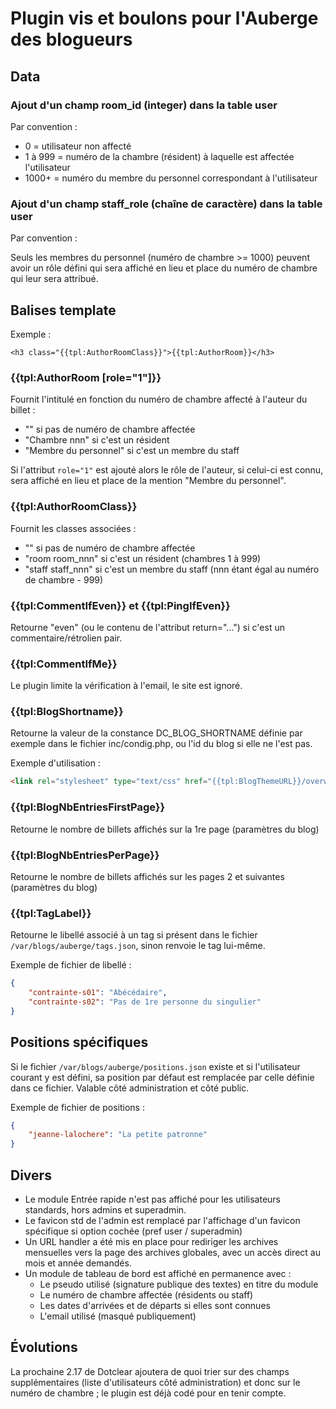 # Plugin vis et boulons pour l'Auberge des blogueurs

## Data

### Ajout d'un champ room_id (integer) dans la table user

Par convention :

* 0 = utilisateur non affecté
* 1 à 999 = numéro de la chambre (résident) à laquelle est affectée l'utilisateur
* 1000+ = numéro du membre du personnel correspondant à l'utilisateur

### Ajout d'un champ staff_role (chaîne de caractère) dans la table user

Par convention :

Seuls les membres du personnel (numéro de chambre >= 1000) peuvent avoir un rôle défini qui sera affiché en lieu et place du numéro de chambre qui leur sera attribué.

## Balises template

Exemple :

```
<h3 class="{{tpl:AuthorRoomClass}}">{{tpl:AuthorRoom}}</h3>
```

### {{tpl:AuthorRoom [role="1"]}}

Fournit l'intitulé en fonction du numéro de chambre affecté à l'auteur du billet :

* "" si pas de numéro de chambre affectée
* "Chambre nnn" si c'est un résident
* "Membre du personnel" si c'est un membre du staff

Si l'attribut ```role="1"``` est ajouté alors le rôle de l'auteur, si celui-ci est connu, sera affiché en lieu et place de la mention "Membre du personnel".

### {{tpl:AuthorRoomClass}}

Fournit les classes associées :

* "" si pas de numéro de chambre affectée
* "room room_nnn" si c'est un résident (chambres 1 à 999)
* "staff staff_nnn" si c'est un membre du staff (nnn étant égal au numéro de chambre - 999)

### {{tpl:CommentIfEven}} et {{tpl:PingIfEven}}

Retourne "even" (ou le contenu de l'attribut return="...") si c'est un commentaire/rétrolien pair.

### {{tpl:CommentIfMe}}

Le plugin limite la vérification à l'email, le site est ignoré.

### {{tpl:BlogShortname}}

Retourne la valeur de la constance DC_BLOG_SHORTNAME définie par exemple dans le fichier inc/condig.php, ou l'id du blog si elle ne l'est pas.

Exemple d'utilisation :

```html
<link rel="stylesheet" type="text/css" href="{{tpl:BlogThemeURL}}/overwrite-{{tpl:BlogShortname}}.css" media="screen" />
```

### {{tpl:BlogNbEntriesFirstPage}}

Retourne le nombre de billets affichés sur la 1re page (paramètres du blog)

### {{tpl:BlogNbEntriesPerPage}}

Retourne le nombre de billets affichés sur les pages 2 et suivantes (paramètres du blog)

### {{tpl:TagLabel}}

Retourne le libellé associé à un tag si présent dans le fichier ``/var/blogs/auberge/tags.json``, sinon renvoie le tag lui-même.

Exemple de fichier de libellé :

```json
{
    "contrainte-s01": "Abécédaire",
    "contrainte-s02": "Pas de 1re personne du singulier"
}
```

## Positions spécifiques

Si le fichier ``/var/blogs/auberge/positions.json`` existe et si l'utilisateur courant y est défini, sa position par défaut est remplacée par celle définie dans ce fichier. Valable côté administration et côté public.

Exemple de fichier de positions :

```json
{
    "jeanne-lalochere": "La petite patronne"
}
```

## Divers

* Le module Entrée rapide n'est pas affiché pour les utilisateurs standards, hors admins et superadmin.
* Le favicon std de l'admin est remplacé par l'affichage d'un favicon spécifique si option cochée (pref user / superadmin)
* Un URL handler a été mis en place pour rediriger les archives mensuelles vers la page des archives globales, avec un accès direct au mois et année demandés.
* Un module de tableau de bord est affiché en permanence avec :
  * Le pseudo utilisé (signature publique des textes) en titre du module
  * Le numéro de chambre affectée (résidents ou staff)
  * Les dates d'arrivées et de départs si elles sont connues
  * L'email utilisé (masqué publiquement)

## Évolutions

La prochaine 2.17 de Dotclear ajoutera de quoi trier sur des champs supplémentaires (liste d'utilisateurs côté administration) et donc sur le numéro de chambre ; le plugin est déjà codé pour en tenir compte.
